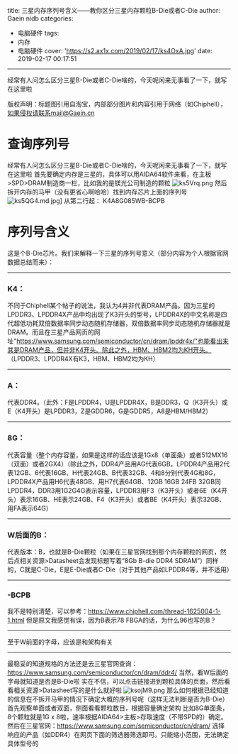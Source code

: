 title: 三星内存序列号含义——教你区分三星内存颗粒B-Die或者C-Die
author: Gaein nidb
categories:
  - 电脑硬件
tags:
  - 内存
  - 电脑硬件
cover: 'https://s2.ax1x.com/2019/02/17/ks4OxA.jpg'
date: 2019-02-17 00:17:51
---
经常有人问怎么区分三星B-Die或者C-Die啥的，今天呢闲来无事看了一下，就写在这里啦
<!-- more -->
版权声明：标题图引用自淘宝，内部部分图片和内容引用于网络（如Chiphell），如果侵权请联系mail@Gaein.cn

# 查询序列号
经常有人问怎么区分三星B-Die或者C-Die啥的，今天呢闲来无事看了一下，就写在这里啦
首先要确定内存是三星的，具体可以用AIDA64软件来看，在主板>SPD>DRAM制造商一栏，比如我的是镁光公司制造的颗粒
![ks5Vrq.png](https://s2.ax1x.com/2019/02/17/ks5Vrq.png)
然后拆开内存的马甲（没有更省心啊哈哈）找到内存芯片上面的序列号
![ks5QG4.md.jpg](https://s2.ax1x.com/2019/02/17/ks5QG4.md.jpg)]
从第二行起：
K4A8G085WB-BCPB
# 序列号含义
这是个B-Die芯片。我们来解释一下三星的序列号意义（部分内容为个人根据官网数据总结而来）：
***
### K4：
不同于Chiphell某个帖子的说法，我认为4并非代表DRAM产品。因为三星的LPDDR3、LPDDR4X产品中均出现了K3开头的型号，LPDDR4X的中文名称是四代超低功耗双倍数据率同步动态随机存储器，双倍数据率同步动态随机存储器就是DRAM。而且在三星产品网页的网址"https://www.samsung.com/semiconductor/cn/dram/lpddr4x/"也能看出来其是DRAM产品，但并非K4开头。除此之外，HBM、HBM2均为KH开头。
（LPDDR3、LPDDR4X有K3，HBM、HBM2均为KH）
***
### A：
代表DDR4。（此外：F是LPDDR4，U是LPDDR4X，B是DDR3，Q（K3开头）或E（K4开头）是LPDDR3，Z是GDDR6，G是GDDR5，A8是HBM/HBM2）
***
### 8G：
代表容量（整个内存容量，如果是这样的话应该是1Gx8（单面条）或者512MX16（双面）或者2GX4）（除此之外，DDR4产品用AG代表6GB，LPDDR4产品用2代表12GB、6代表16GB、H代表24GB、B代表32GB、4和8分别代表4G和8G，LPDDR4X产品用H6代表48GB、用H7代表64GB、12GB 16GB 24FB 32GB同LPDDR4，DDR3用1G2G4G表示容量，LPDDR3用F3（K3开头）或者6E（K4开头）表示16GB、HE表示24GB、F4（K3开头）或者BE（K4开头）表示32GB、用FA表示64G）
***
### W后面的B：
代表版本：B，也就是B-Die颗粒（如果在三星官网找到那个内存颗粒的网页，然后点相关资源>Datasheet会发现标题写着“8Gb B-die DDR4 SDRAM”）同样的，C就是C-Die，E是E-Die或者C-Die（对于其他产品如LPDDR4等，并不适用）
***
### -BCPB
我不是特别清楚，可以参考：https://www.chiphell.com/thread-1625004-1-1.html
但是原文我感觉有误，因为B表示78 FBGA的话，为什么96也写的B？
***
至于W前面的字母，应该是和架构有关
***
最稳妥的知道规格的方法还是去三星官网查询：https://www.samsung.com/semiconductor/cn/dram/ddr4/
当然，看W后面的字母就知道是否是B-Die啦
实在不信，可以点击链接进到颗粒具体的页面，然后看看相关资源>Datasheet写的是什么就好啦
![ksojM9.png](https://s2.ax1x.com/2019/02/17/ksojM9.png)
那么如何根据已经知道的信息在不拆开马甲的情况下确定大概的序列号呢（这样无法判断是否为B-Die）
首先观察单面或者双面，侧面看看颗粒数目，根据容量确定架构
比如8G单面条，8个颗粒就是1G x 8啦，速率根据AIDA64>主板>存取速度（不带SPD的）确定。
然后在三星官网：https://www.samsung.com/semiconductor/cn/dram/ 选择响应的产品（如DDR4）在网页下面的筛选器筛选即可。只能缩小范围，无法确定具体型号的
